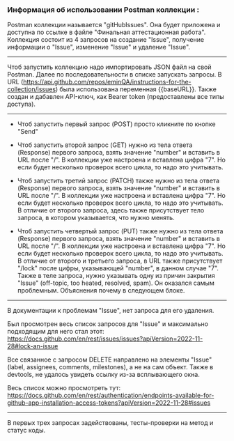 ### Информация об использовании Postman коллекции :

Postman коллекции называется "gitHubIssues". Она будет приложена и доступна по ссылке в файле "Финальная аттестационная работа".
Коллекция состоит из 4 запросов на создание "Issue", получение информации о "Issue", изменение "Issue" и удаление "Issue".

---

Чтоб запустить коллекцию надо импортировать JSON файл на свой Postman. Далее по последовательности в списке запускать запросы.
В URL (https://api.github.com/repos/eminQA/instructions-for-the-collection/issues) была использована переменная {{baseURL}}.
Также создан и дабавлен API-ключ, как Bearer token (предоставлены все типы доступа). 

---

- Чтоб запустить первый запрос (POST) просто кликните по кнопке "Send"

- Чтоб запустить второй запрос (GET) нужно из тела ответа (Response) первого запроса, взять значение "number" и вставить в URL после "/". В коллекции уже настроена и вставлена цифра "7". Но если будет несколько проверок всего цикла, то надо это учитывать.

- Чтоб запустить третий запрос (PATCH) также нужно из тела ответа (Response) первого запроса, взять значение "number" и вставить в URL после "/". В коллекции уже настроена и вставлена цифра "7". Но если будет несколько проверок всего цикла, то надо это учитывать. В отличие от второго запроса, здесь также присутствует тело запроса, в котором указывается, что нужно менять.

- Чтоб запустить четвертый запрос (PUT) также нужно из тела ответа (Response) первого запроса, взять значение "number" и вставить в URL после "/". В коллекции уже настроена и вставлена цифра "7". Но если будет несколько проверок всего цикла, то надо это учитывать. В отличие от второго и третьего запроса, в URL также присутствует "/lock" после цифры, указывающей "number", в данном случае "7". Также в теле запроса, нужно указывать одну из причин закрытия "Issue" (off-topic, too heated, resolved, spam). Он оказался самым проблемным. Объяснения почему в следующем блоке.

---

В документации к проблемам "Issue", нет запроса для его удаления.

Был просмотрен весь список запросов для "Issue" и максимально подходящим для него стал этот: https://docs.github.com/en/rest/issues/issues?apiVersion=2022-11-28#lock-an-issue 

Все связанное с запросом DELETE направлено на элементы "Issue" (label, assignees, comments, milestones), а не на сам объект. Также в devtools, не удалось увидеть ссылку из-за всплывающего окна.

Весь список можно просмотреть тут: https://docs.github.com/en/rest/authentication/endpoints-available-for-github-app-installation-access-tokens?apiVersion=2022-11-28#issues 

---

В первых трех запросах задействованы, тесты-проверки на метод и статус коды.
